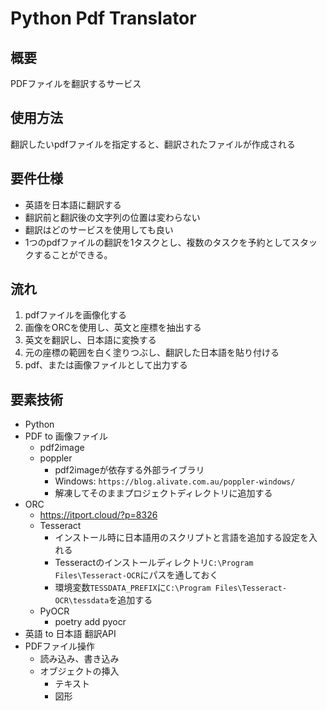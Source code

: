 # Python Pdf Translator

## 概要

PDFファイルを翻訳するサービス

## 使用方法

翻訳したいpdfファイルを指定すると、翻訳されたファイルが作成される

## 要件仕様

- 英語を日本語に翻訳する
- 翻訳前と翻訳後の文字列の位置は変わらない
- 翻訳はどのサービスを使用しても良い
- 1つのpdfファイルの翻訳を1タスクとし、複数のタスクを予約としてスタックすることができる。

## 流れ

1. pdfファイルを画像化する
1. 画像をORCを使用し、英文と座標を抽出する
1. 英文を翻訳し、日本語に変換する
1. 元の座標の範囲を白く塗りつぶし、翻訳した日本語を貼り付ける
1. pdf、または画像ファイルとして出力する

## 要素技術

- Python
- PDF to 画像ファイル
  - pdf2image
  - poppler
    - pdf2imageが依存する外部ライブラリ
    - Windows: `https://blog.alivate.com.au/poppler-windows/`
    - 解凍してそのままプロジェクトディレクトリに追加する
- ORC
  - https://itport.cloud/?p=8326
  - Tesseract
    - インストール時に日本語用のスクリプトと言語を追加する設定を入れる
    - Tesseractのインストールディレクトリ`C:\Program Files\Tesseract-OCR`にパスを通しておく
    - 環境変数`TESSDATA_PREFIX`に`C:\Program Files\Tesseract-OCR\tessdata`を追加する
  - PyOCR
    - poetry add pyocr
- 英語 to 日本語 翻訳API
- PDFファイル操作
  - 読み込み、書き込み
  - オブジェクトの挿入
    - テキスト
    - 図形
